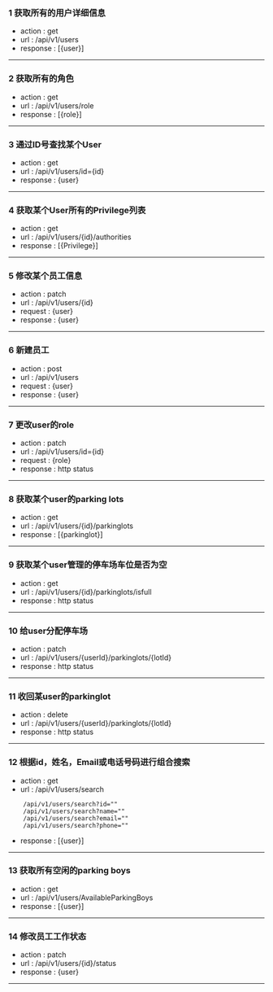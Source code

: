 ### 1 获取所有的用户详细信息
+ action : get 
+ url : /api/v1/users
+ response : [{user}]
* * *

### 2 获取所有的角色
+ action : get
+ url : /api/v1/users/role
+ response : [{role}]
* * *

### 3 通过ID号查找某个User
+ action : get
+ url : /api/v1/users/id={id}
+ response : {user}
* * *

### 4 获取某个User所有的Privilege列表
+ action : get
+ url : /api/v1/users/{id}/authorities
+ response : [{Privilege}]
* * *

### 5 修改某个员工信息
+ action : patch
+ url : /api/v1/users/{id}
+ request : {user}
+ response : {user}
* * *

### 6 新建员工
+ action : post
+ url : /api/v1/users
+ request : {user}
+ response : {user}
* * *

### 7 更改user的role
+ action : patch
+ url : /api/v1/users/id={id}
+ request : {role}
+ response : http status
* * *

### 8 获取某个user的parking lots
+ action : get
+ url : /api/v1/users/{id}/parkinglots
+ response : [{parkinglot}]
* * *

### 9 获取某个user管理的停车场车位是否为空
+ action : get
+ url : /api/v1/users/{id}/parkinglots/isfull
+ response : http status
* * *

### 10 给user分配停车场
+ action : patch
+ url : /api/v1/users/{userId}/parkinglots/{lotId}
+ response : http status
* * *

### 11 收回某user的parkinglot
+ action : delete
+ url : /api/v1/users/{userId}/parkinglots/{lotId}
+ response : http status
* * *

### 12 根据id，姓名，Email或电话号码进行组合搜索
+ action : get
+ url : /api/v1/users/search
```
    /api/v1/users/search?id=""
    /api/v1/users/search?name=""
    /api/v1/users/search?email=""
    /api/v1/users/search?phone=""
```
+ response : [{user}]
* * *

### 13 获取所有空闲的parking boys
+ action : get
+ url : /api/v1/users/AvailableParkingBoys
+ response : [{user}]
* * *

### 14 修改员工工作状态
+ action : patch
+ url : /api/v1/users/{id}/status
+ response : {user}
* * *